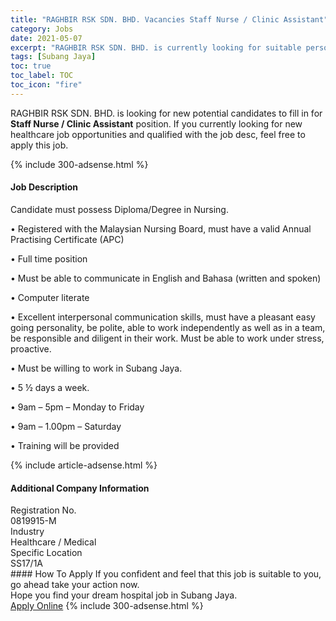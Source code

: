 ```yaml
---
title: "RAGHBIR RSK SDN. BHD. Vacancies Staff Nurse / Clinic Assistant" 
category: Jobs 
date: 2021-05-07 
excerpt: "RAGHBIR RSK SDN. BHD. is currently looking for suitable person to fill in the Staff Nurse / Clinic Assistant which positioned at Subang Jaya" 
tags: [Subang Jaya] 
toc: true 
toc_label: TOC 
toc_icon: "fire" 
--- 
```


<p>RAGHBIR RSK SDN. BHD. is looking for new potential candidates to fill in for <b>Staff Nurse / Clinic Assistant</b> position. If you currently looking for new healthcare job opportunities and qualified with the job desc, feel free to apply this job.
</p>{% include 300-adsense.html %} 
<div><div><h4>Job Description</h4></div><div><div><span><div><p><span>Candidate must possess Diploma/Degree in Nursing.</span></p><p><span>&#8226; Registered with the Malaysian Nursing Board, must have a valid Annual Practising Certificate (APC)</span></p><p><span>&#8226; Full time position</span></p><p><span>&#8226; Must be able to communicate in English and Bahasa (written and spoken)</span></p><p><span>&#8226; Computer literate</span></p><p><span>&#8226; Excellent interpersonal communication skills, must have a pleasant easy going personality, be polite, able to work independently as well as in a team, be responsible and diligent in their work. Must be able to work under stress, proactive.</span></p><p><span>&#8226; Must be willing to work in Subang Jaya.</span></p><p><span>&#8226; 5 &#189; days a week.</span></p><p><span>&#8226; 9am &#8211; 5pm &#8211; Monday to Friday</span></p><p><span>&#8226; 9am &#8211; 1.00pm &#8211; Saturday</span></p><p><span>&#8226; Training will be provided</span></p></div></span></div></div></div> 
{% include article-adsense.html %} 
<div><div><h4>Additional Company Information</h4></div><div><div><div><div><div><div><div><span>Registration No.</span></div><div><span>0819915-M</span></div></div></div></div><div><div><div><div><span>Industry</span></div><div><span>Healthcare / Medical</span></div></div></div></div><div><div><div><div><span>Specific Location</span></div><div><span>SS17/1A</span></div></div></div></div></div></div></div></div> 
#### How To Apply 
If you confident and feel that this job is suitable to you, go ahead take your action now. <br/> 
Hope you find your dream hospital job in Subang Jaya. <br/> 
<a href="https://www.jobstreet.com.my/en/job/staff-nurse-clinic-assistant-4543546?jobId=jobstreet-my-job-4543546" class="btn btn--warning" target="_blank" rel="nofollow noopenner">Apply Online</a> 
{% include 300-adsense.html %} 